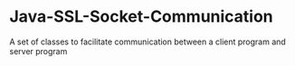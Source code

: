# Java-SSL-Socket-Communication
A set of classes to facilitate communication between a client program and server program
